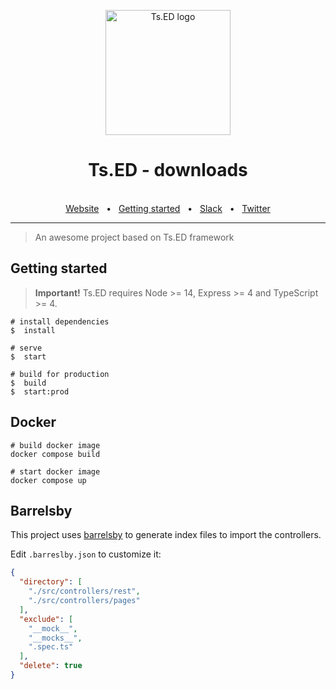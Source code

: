 <p style="text-align: center" align="center">
  <a href="https://tsed.io" target="_blank"><img src="https://tsed.io/tsed-og.png" width="200" alt="Ts.ED logo"/></a>
</p>

<div align="center">
  <h1>Ts.ED - downloads</h1>
  <br />
  <div align="center">
    <a href="https://cli.tsed.io/">Website</a>
    <span>&nbsp;&nbsp;•&nbsp;&nbsp;</span>
    <a href="https://cli.tsed.io/getting-started.html">Getting started</a>
    <span>&nbsp;&nbsp;•&nbsp;&nbsp;</span>
    <a href="https://api.tsed.io/rest/slack/tsedio/tsed">Slack</a>
    <span>&nbsp;&nbsp;•&nbsp;&nbsp;</span>
    <a href="https://twitter.com/TsED_io">Twitter</a>
  </div>
  <hr />
</div>

> An awesome project based on Ts.ED framework

## Getting started

> **Important!** Ts.ED requires Node >= 14, Express >= 4 and TypeScript >= 4.

```batch
# install dependencies
$  install

# serve
$  start

# build for production
$  build
$  start:prod
```

## Docker

```
# build docker image
docker compose build

# start docker image
docker compose up
```

## Barrelsby

This project uses [barrelsby](https://www.npmjs.com/package/barrelsby) to generate index files to import the controllers.

Edit `.barreslby.json` to customize it:

```json
{
  "directory": [
    "./src/controllers/rest",
    "./src/controllers/pages"
  ],
  "exclude": [
    "__mock__",
    "__mocks__",
    ".spec.ts"
  ],
  "delete": true
}
```
